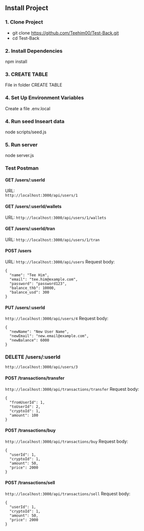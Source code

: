﻿## Install Project


### 1. Clone Project
- git clone https://github.com/Teehim00/Test-Back.git
- cd Test-Back

### 2. Install Dependencies
npm install

### 3. CREATE TABLE
File in folder CREATE TABLE

### 4. Set Up Environment Variables
Create a file .env.local

### 4. Run seed Inseart data
node scripts/seed.js

### 5. Run server
node server.js



###  Test Postman

#### GET /users/:userId
URL:  
`http://localhost:3000/api/users/1`

#### GET /users/:userId/wallets
URL:
`http://localhost:3000/api/users/1/wallets`

#### GET /users/:userId/tran
URL:
`http://localhost:3000/api/users/1/tran`

#### POST /users
URL:
`http://localhost:3000/api/users`
Request body:
```  
{
  "name": "Tee Him",
  "email": "tee.him@example.com",
  "password": "password123",
  "balance_thb": 10000,
  "balance_usd": 300
}
```

#### PUT /users/:userId
`http://localhost:3000/api/users/4`
Request body:
```  
{
  "newName": "New User Name",
  "newEmail": "new.email@example.com",
  "newBalance": 6000
}
```

### DELETE /users/:userId
`http://localhost:3000/api/users/3`



#### POST /transactions/transfer
`http://localhost:3000/api/transactions/transfer`
Request body:
```
{
  "fromUserId": 1,
  "toUserId": 2,
  "cryptoId": 1,
  "amount": 100
}
```


#### POST /transactions/buy
`http://localhost:3000/api/transactions/buy`
Request body:
```
{
  "userId": 1,
  "cryptoId": 1,
  "amount": 50,
  "price": 2000
}
```

#### POST /transactions/sell
`http://localhost:3000/api/transactions/sell`
Request body:
```
{
  "userId": 1,
  "cryptoId": 1,
  "amount": 50,
  "price": 2000
}
```
